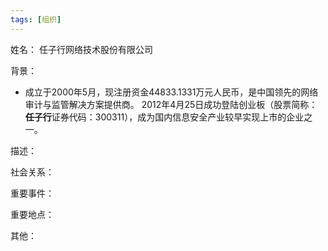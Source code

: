 ```yaml
---
tags: [组织]
---
```


姓名：
任子行网络技术股份有限公司

背景：
- 成立于2000年5月，现注册资金44833.1331万元人民币，是中国领先的网络审计与监管解决方案提供商。 2012年4月25日成功登陆创业板（股票简称：**任子行**证券代码：300311），成为国内信息安全产业较早实现上市的企业之一。

描述：

社会关系：

重要事件：

重要地点：

其他：

